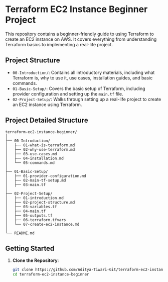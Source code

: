 # Terraform EC2 Instance Beginner Project

This repository contains a beginner-friendly guide to using Terraform to create an EC2 instance on AWS. It covers everything from understanding Terraform basics to implementing a real-life project.

## Project Structure

- `00-Introduction/`: Contains all introductory materials, including what Terraform is, why to use it, use cases, installation guides, and basic commands.
- `01-Basic-Setup/`: Covers the basic setup of Terraform, including provider configuration and setting up the `main.tf` file.
- `02-Project-Setup/`: Walks through setting up a real-life project to create an EC2 instance using Terraform.

## Project Detailed Structure
```plaintext
terraform-ec2-instance-beginner/
│
├── 00-Introduction/
│   ├── 01-what-is-terraform.md
│   ├── 02-why-use-terraform.md
│   ├── 03-use-cases.md
│   ├── 04-installation.md
│   └── 05-commands.md
│
├── 01-Basic-Setup/
│   ├── 01-provider-configuration.md
│   ├── 02-main-tf-setup.md
│   ├── 03-main.tf
│
├── 02-Project-Setup/
│   ├── 01-introduction.md
│   ├── 02-project-structure.md
│   ├── 03-variables.tf
│   ├── 04-main.tf
│   ├── 05-outputs.tf
│   ├── 06-terraform.tfvars
│   └── 07-create-ec2-instance.md
│
└── README.md
```

## Getting Started

1. **Clone the Repository**:
   ```bash
   git clone https://github.com/Aditya-Tiwari-Git/terraform-ec2-instance-beginner.git
   cd terraform-ec2-instance-beginner

